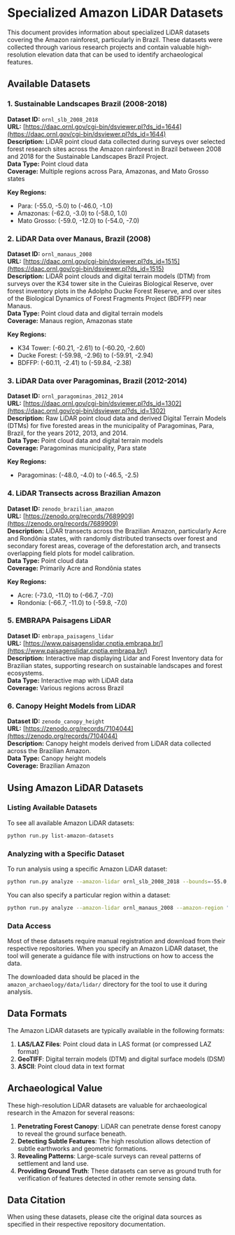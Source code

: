 # Specialized Amazon LiDAR Datasets

This document provides information about specialized LiDAR datasets covering the Amazon rainforest, particularly in Brazil. These datasets were collected through various research projects and contain valuable high-resolution elevation data that can be used to identify archaeological features.

## Available Datasets

### 1. Sustainable Landscapes Brazil (2008-2018)

**Dataset ID:** `ornl_slb_2008_2018`  
**URL:** [https://daac.ornl.gov/cgi-bin/dsviewer.pl?ds_id=1644](https://daac.ornl.gov/cgi-bin/dsviewer.pl?ds_id=1644)  
**Description:** LiDAR point cloud data collected during surveys over selected forest research sites across the Amazon rainforest in Brazil between 2008 and 2018 for the Sustainable Landscapes Brazil Project.  
**Data Type:** Point cloud data  
**Coverage:** Multiple regions across Para, Amazonas, and Mato Grosso states  

**Key Regions:**
- Para: (-55.0, -5.0) to (-46.0, -1.0)
- Amazonas: (-62.0, -3.0) to (-58.0, 1.0)
- Mato Grosso: (-59.0, -12.0) to (-54.0, -7.0)

### 2. LiDAR Data over Manaus, Brazil (2008)

**Dataset ID:** `ornl_manaus_2008`  
**URL:** [https://daac.ornl.gov/cgi-bin/dsviewer.pl?ds_id=1515](https://daac.ornl.gov/cgi-bin/dsviewer.pl?ds_id=1515)  
**Description:** LiDAR point clouds and digital terrain models (DTM) from surveys over the K34 tower site in the Cuieiras Biological Reserve, over forest inventory plots in the Adolpho Ducke Forest Reserve, and over sites of the Biological Dynamics of Forest Fragments Project (BDFFP) near Manaus.  
**Data Type:** Point cloud data and digital terrain models  
**Coverage:** Manaus region, Amazonas state  

**Key Regions:**
- K34 Tower: (-60.21, -2.61) to (-60.20, -2.60)
- Ducke Forest: (-59.98, -2.96) to (-59.91, -2.94)
- BDFFP: (-60.11, -2.41) to (-59.84, -2.38)

### 3. LiDAR Data over Paragominas, Brazil (2012-2014)

**Dataset ID:** `ornl_paragominas_2012_2014`  
**URL:** [https://daac.ornl.gov/cgi-bin/dsviewer.pl?ds_id=1302](https://daac.ornl.gov/cgi-bin/dsviewer.pl?ds_id=1302)  
**Description:** Raw LiDAR point cloud data and derived Digital Terrain Models (DTMs) for five forested areas in the municipality of Paragominas, Para, Brazil, for the years 2012, 2013, and 2014.  
**Data Type:** Point cloud data and digital terrain models  
**Coverage:** Paragominas municipality, Para state  

**Key Regions:**
- Paragominas: (-48.0, -4.0) to (-46.5, -2.5)

### 4. LiDAR Transects across Brazilian Amazon

**Dataset ID:** `zenodo_brazilian_amazon`  
**URL:** [https://zenodo.org/records/7689909](https://zenodo.org/records/7689909)  
**Description:** LiDAR transects across the Brazilian Amazon, particularly Acre and Rondônia states, with randomly distributed transects over forest and secondary forest areas, coverage of the deforestation arch, and transects overlapping field plots for model calibration.  
**Data Type:** Point cloud data  
**Coverage:** Primarily Acre and Rondônia states  

**Key Regions:**
- Acre: (-73.0, -11.0) to (-66.7, -7.0)
- Rondonia: (-66.7, -11.0) to (-59.8, -7.0)

### 5. EMBRAPA Paisagens LiDAR

**Dataset ID:** `embrapa_paisagens_lidar`  
**URL:** [https://www.paisagenslidar.cnptia.embrapa.br/](https://www.paisagenslidar.cnptia.embrapa.br/)  
**Description:** Interactive map displaying Lidar and Forest Inventory data for Brazilian states, supporting research on sustainable landscapes and forest ecosystems.  
**Data Type:** Interactive map with LiDAR data  
**Coverage:** Various regions across Brazil  

### 6. Canopy Height Models from LiDAR

**Dataset ID:** `zenodo_canopy_height`  
**URL:** [https://zenodo.org/records/7104044](https://zenodo.org/records/7104044)  
**Description:** Canopy height models derived from LiDAR data collected across the Brazilian Amazon.  
**Data Type:** Canopy height models  
**Coverage:** Brazilian Amazon  

## Using Amazon LiDAR Datasets

### Listing Available Datasets

To see all available Amazon LiDAR datasets:

```bash
python run.py list-amazon-datasets
```

### Analyzing with a Specific Dataset

To run analysis using a specific Amazon LiDAR dataset:

```bash
python run.py analyze --amazon-lidar ornl_slb_2008_2018 --bounds=-55.0,-5.0,-54.0,-4.0
```

You can also specify a particular region within a dataset:

```bash
python run.py analyze --amazon-lidar ornl_manaus_2008 --amazon-region "K34 Tower"
```

### Data Access

Most of these datasets require manual registration and download from their respective repositories. When you specify an Amazon LiDAR dataset, the tool will generate a guidance file with instructions on how to access the data.

The downloaded data should be placed in the `amazon_archaeology/data/lidar/` directory for the tool to use it during analysis.

## Data Formats

The Amazon LiDAR datasets are typically available in the following formats:

1. **LAS/LAZ Files**: Point cloud data in LAS format (or compressed LAZ format)
2. **GeoTIFF**: Digital terrain models (DTM) and digital surface models (DSM)
3. **ASCII**: Point cloud data in text format

## Archaeological Value

These high-resolution LiDAR datasets are valuable for archaeological research in the Amazon for several reasons:

1. **Penetrating Forest Canopy**: LiDAR can penetrate dense forest canopy to reveal the ground surface beneath.
2. **Detecting Subtle Features**: The high resolution allows detection of subtle earthworks and geometric formations.
3. **Revealing Patterns**: Large-scale surveys can reveal patterns of settlement and land use.
4. **Providing Ground Truth**: These datasets can serve as ground truth for verification of features detected in other remote sensing data.

## Data Citation

When using these datasets, please cite the original data sources as specified in their respective repository documentation. 